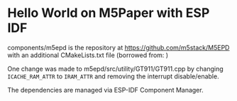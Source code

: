 # Hello World on M5Paper with ESP IDF 

components/m5epd is the repository at https://github.com/m5stack/M5EPD with an additional CMakeLists.txt file (borrowed from: )

One change was made to m5epd/src/utility/GT911/GT911.cpp by changing `ICACHE_RAM_ATTR` to `IRAM_ATTR` and removing the interrupt disable/enable. 

The dependencies are managed via ESP-IDF Component Manager.